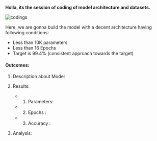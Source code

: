 **Holla, its the session of coding of model architecture and datasets.**

 
![codings](https://user-images.githubusercontent.com/60026221/213774847-431b9500-17bc-4602-9f4c-9620cbb38e5e.jpeg)

Here, we are gonna build the model with a decent architecture having following conditions:

   - Less than 10K parameters
   - Less than 16 Epochs
   - Target is 99.4% (consistent approach towards the target)


#### Outcomes:

1. Description about Model

2. Results: 
    - 1. Parameters:
    - 2. Epochs    : 
    - 3. Accuracy  : 
  
3. Analysis: 
